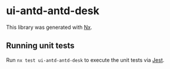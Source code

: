 # ui-antd-antd-desk

This library was generated with [Nx](https://nx.dev).

## Running unit tests

Run `nx test ui-antd-antd-desk` to execute the unit tests via [Jest](https://jestjs.io).
